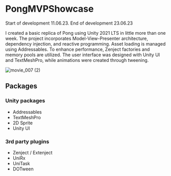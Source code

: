 # PongMVPShowcase

Start of development 11.06.23.
End of development 23.06.23

I created a basic replica of Pong using Unity 2021 LTS in little more than one week. The project incorporates Model-View-Presenter architecture, dependency injection, and reactive programming. Asset loading is managed using Addressables. To enhance performance, Zenject factories and memory pools are utilized. The user interface was designed with Unity UI and TextMeshPro, while animations were created through tweening.

![movie_007 (2)](https://github.com/JokiADF/PongMVPShowcase/assets/124557039/cc30df95-3529-479f-873f-50d483bc70d9)

## Packages

### Unity packages

- Addressables
- TextMeshPro
- 2D Sprite
- Unity UI

### 3rd party plugins

- Zenject / Extenject
- UniRx
- UniTask
- DOTween
